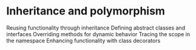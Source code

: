 Inheritance and polymorphism
=====================================
Reusing functionality through inheritance
Defining abstract classes and interfaces
Overriding methods for dynamic behavior
Tracing the scope in the namespace
Enhancing functionality with class decorators
